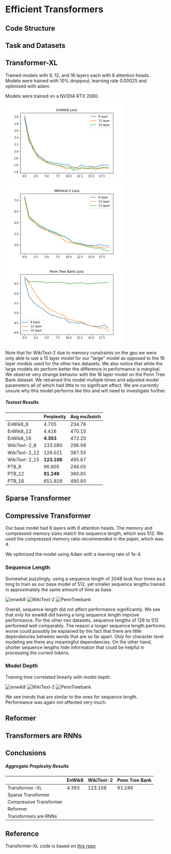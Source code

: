 # Efficient Transformers

## Code Structure

## Task and Datasets

## Transformer-XL

Trained models with 8, 12, and 16 layers each with 8 attention heads. Models were trained with 10% droppout, learning rate 0.00025 and optimized with adam.

Models were trained on a NVIDIA RTX 2060. 


<img width="375px" src="src/transformer-xl/figures/enwik8_loss.png"/>

<img width="375px" src="src/transformer-xl/figures/wikitext2_loss.png"/>

<img width="375px" src="src/transformer-xl/figures/ptb_loss.png"/>

Note that for WikiText-2 due to memory constraints on the gpu we were only able to use a 15 layer model for our "large" model as opposed to the 16 layer models used for the other two datasets.
We also notice that while the large models do perform better the difference in performance is marginal. 
We observe very strange behavior with the 16 layer model on the Penn Tree Bank dataset. We retrained this model multiple times and adjusted model parameters all of which had little to no signifcant effect. We are currently unsure why this model performs like this and will need to investigate further.


##### Testset Results
|   | Perplexity | Avg ms/batch | 
|---|---|---|
|  EnWik8_8 | 4.705 | 234.76 |  
|  EnWik8_12 | 4.416 | 470.15  |  
|  EnWik8_16 | **4.393** | 472.20  |
|  WikiText-2_8 | 133.080 | 296.99 |
|  WikiText-2_12 | 126.021 | 387.55 |
|  WikiText-2_15 | **123.108** | 495.67 |
|  PTB_8 | 96.605 | 248.05 |
|  PTB_12 | **91.249** | 360.85 |
|  PTB_16 | 651.929 | 490.60 |


## Sparse Transformer

## Compressive Transformer

Our base model had 8 layers with 8 attention heads. The memory and compressed memory sizes match the sequence length, which was 512. We used the compressed memory ratio recommended in the paper, which was 4.

We optimized the model using Adam with a learning rate of 1e-4.

### Sequence Length

Somewhat puzzlingly, using a sequence length of 2048 took four times as a long to train as our base model of 512, yet smaller sequence lengths trained in approximately the same amount of time as base.

![enwik8](https://user-images.githubusercontent.com/34489261/135774640-450cdbe7-95c9-4928-8a8c-463d648c6231.png)
![WikiText-2](https://user-images.githubusercontent.com/34489261/135774642-8c584f06-dbc9-40bb-88a7-c0583526a39b.png)
![PennTreebank](https://user-images.githubusercontent.com/34489261/135774673-354e1437-b0d1-41e9-8848-b889b3274521.png)

Overall, sequence length did not affect performance significantly. We see that only for enwik8 did having a long sequence length improve performance. For the other two datasets, sequence lengths of 128 to 512 performed well comparably. The reason a longer sequence length performs worse could possibly be explained by the fact that there are little dependencies between words that are so far apart. Only for character level modeling are there any meaningful dependencies. On the other hand, shorter sequence lengths hide information that could be helpful in processing the current tokens.

### Model Depth

Training time correlated linearly with model depth.

![enwik8](https://user-images.githubusercontent.com/34489261/135784527-e823d583-78be-4afb-bcb6-ab962c04346a.png)
![WikiText-2](https://user-images.githubusercontent.com/34489261/135784531-927f048e-7411-47d8-8cb6-e9da832e0bda.png)
![PennTreebank](https://user-images.githubusercontent.com/34489261/135784534-9e078f52-52e5-4a45-9a17-2694b794d3af.png)

We see trends that are similar to the ones for sequence length. Performance was again not affected very much.

## Reformer

## Transformers are RNNs


## Conclusions

##### Aggregate Preplexity Results

|   | EnWik8 | WikiText-2 | Penn Tree Bank | 
|---|---|---|---|
|  Transformer-XL | 4.393 | 123.108 | 91.249 |
|  Sparse Transformer |  |  |  |
|  Compressive Transformer |  |  |  |
|  Reformer |  |  |  |
|  Transformers are RNNs |  |  |  |


## Reference

Transformer-XL code is based on [this repo](https://github.com/kimiyoung/transformer-xl)

